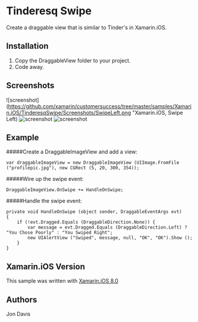Tinderesq Swipe
=====
Create a draggable view that is similar to Tinder's in Xamarin.iOS.
## Installation
1. Copy the DraggableView folder to your project.
2. Code away.

## Screenshots
![screenshot](https://github.com/xamarin/customersuccess/tree/master/samples/Xamarin.iOS/TinderesqSwipe/Screenshots/SwipeLeft.png "Xamarin.iOS, Swipe Left)
![screenshot](https://github.com/xamarin/customersuccess/tree/master/samples/Xamarin.iOS/TinderesqSwipe/Screenshots/Middle.png "Xamarin.iOS, Middle")
![screenshot](https://github.com/xamarin/customersuccess/tree/master/samples/Xamarin.iOS/TinderesqSwipe/Screenshots/SwipeRight.png "Xamarin.iOS, Swipe Right")
## Example

#####Create a DraggableImageView and add a view:
``` 
var draggableImageView = new DraggableImageView (UIImage.FromFile ("profilepic.jpg"), new CGRect (5, 20, 300, 354));
``` 
#####Wire up the swipe event:
``` 
DraggableImageView.OnSwipe += HandleOnSwipe;
``` 
#####Handle the swipe event:

```
private void HandleOnSwipe (object sender, DraggableEventArgs evt)
{
	if (!evt.Dragged.Equals (DraggableDirection.None)) {
		var message = evt.Dragged.Equals (DraggableDirection.Left) ? "You Chose Poorly" : "You Swiped Right";
		new UIAlertView ("Swiped", message, null, "OK", "OK").Show ();
	}
}
```
Xamarin.iOS Version
---------------------
This sample was written with [Xamarin.iOS 8.0](http://xamarin.com/platform)

Authors
-------
Jon Davis
